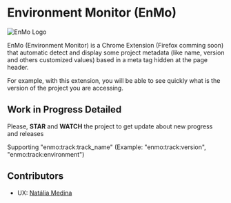 # Environment Monitor (EnMo)

![EnMo Logo](https://raw.githubusercontent.com/rafaelbiriba/enmo/master/images/logo.png)

EnMo (Environment Monitor) is a Chrome Extension (Firefox comming soon) that automatic detect and display some project metadata (like name, version and others customized values) based in a meta tag hidden at the page header.

For example, with this extension, you will be able to see quickly what is the version of the project you are accessing.

## Work in Progress Detailed ##
Please, **STAR** and **WATCH** the project to get update about new progress and releases

Supporting "enmo:track:track_name" (Example: "enmo:track:version", "enmo:track:environment")


## Contributors

- UX: [Natália Medina](https://github.com/ntmedina)
